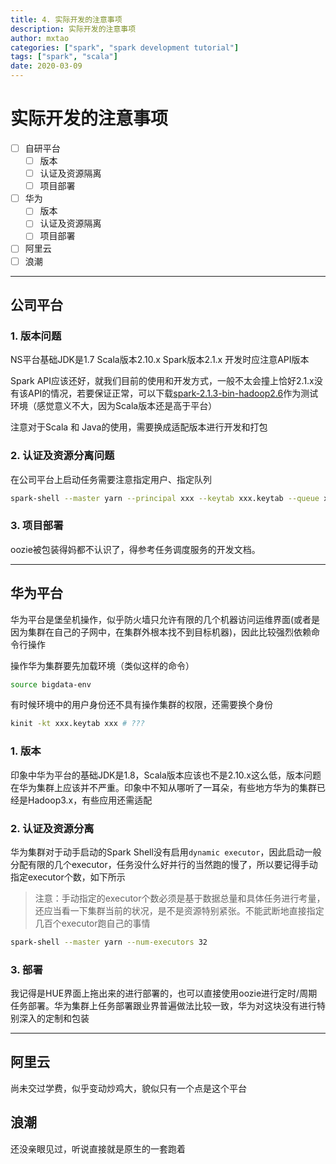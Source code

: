 ```yaml
---
title: 4. 实际开发的注意事项
description: 实际开发的注意事项
author: mxtao
categories: ["spark", "spark development tutorial"]
tags: ["spark", "scala"]
date: 2020-03-09
---
```


# 实际开发的注意事项

+ [ ] 自研平台
  + [ ] 版本
  + [ ] 认证及资源隔离
  + [ ] 项目部署
+ [ ] 华为
  + [ ] 版本
  + [ ] 认证及资源隔离
  + [ ] 项目部署
+ [ ] 阿里云
+ [ ] 浪潮

---

## 公司平台

### 1. 版本问题

NS平台基础JDK是1.7 Scala版本2.10.x Spark版本2.1.x 开发时应注意API版本

Spark API应该还好，就我们目前的使用和开发方式，一般不太会撞上恰好2.1.x没有该API的情况，若要保证正常，可以下载[spark-2.1.3-bin-hadoop2.6](https://archive.apache.org/dist/spark/spark-2.1.3/spark-2.1.3-bin-hadoop2.6.tgz)作为测试环境（感觉意义不大，因为Scala版本还是高于平台）

注意对于Scala 和 Java的使用，需要换成适配版本进行开发和打包

### 2. 认证及资源分离问题

在公司平台上启动任务需要注意指定用户、指定队列

```bash
spark-shell --master yarn --principal xxx --keytab xxx.keytab --queue xxx
```

### 3. 项目部署

oozie被包装得妈都不认识了，得参考任务调度服务的开发文档。

---

## 华为平台

华为平台是堡垒机操作，似乎防火墙只允许有限的几个机器访问运维界面(或者是因为集群在自己的子网中，在集群外根本找不到目标机器)，因此比较强烈依赖命令行操作

操作华为集群要先加载环境（类似这样的命令）

```bash
source bigdata-env
```

有时候环境中的用户身份还不具有操作集群的权限，还需要换个身份

```bash
kinit -kt xxx.keytab xxx # ???
```

### 1. 版本

印象中华为平台的基础JDK是1.8，Scala版本应该也不是2.10.x这么低，版本问题在华为集群上应该并不严重。印象中不知从哪听了一耳朵，有些地方华为的集群已经是Hadoop3.x，有些应用还需适配

### 2. 认证及资源分离

华为集群对于动手启动的Spark Shell没有启用`dynamic executor`，因此启动一般分配有限的几个executor，任务没什么好并行的当然跑的慢了，所以要记得手动指定executor个数，如下所示

> 注意：手动指定的executor个数必须是基于数据总量和具体任务进行考量，还应当看一下集群当前的状况，是不是资源特别紧张。不能武断地直接指定几百个executor跑自己的事情

```bash
spark-shell --master yarn --num-executors 32
```

### 3. 部署

我记得是HUE界面上拖出来的进行部署的，也可以直接使用oozie进行定时/周期任务部署。华为集群上任务部署跟业界普遍做法比较一致，华为对这块没有进行特别深入的定制和包装

---

## 阿里云

尚未交过学费，似乎变动炒鸡大，貌似只有一个点是这个平台

## 浪潮

还没亲眼见过，听说直接就是原生的一套跑着
